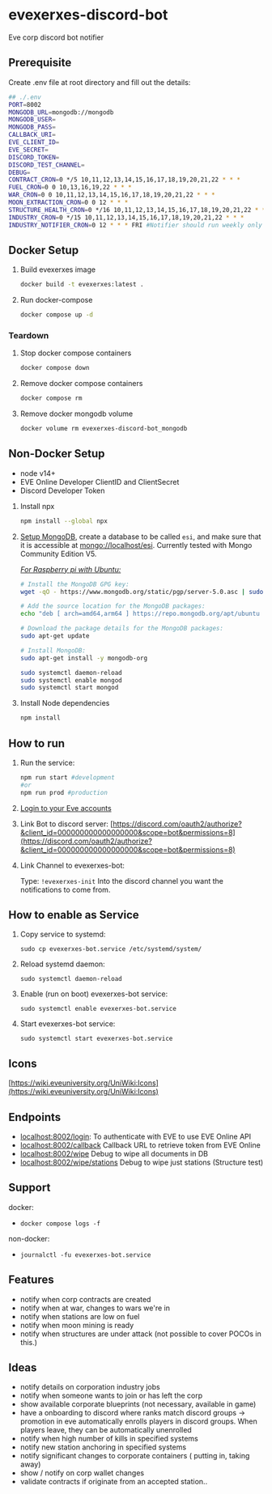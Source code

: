 # evexerxes-discord-bot

Eve corp discord bot notifier

## Prerequisite

Create .env file at root directory and fill out the details:

```bash
## ./.env
PORT=8002
MONGODB_URL=mongodb://mongodb
MONGODB_USER=
MONGODB_PASS=
CALLBACK_URI=
EVE_CLIENT_ID=
EVE_SECRET=
DISCORD_TOKEN=
DISCORD_TEST_CHANNEL=
DEBUG=
CONTRACT_CRON=0 */5 10,11,12,13,14,15,16,17,18,19,20,21,22 * * *
FUEL_CRON=0 0 10,13,16,19,22 * * *
WAR_CRON=0 0 10,11,12,13,14,15,16,17,18,19,20,21,22 * * *
MOON_EXTRACTION_CRON=0 0 12 * * *
STRUCTURE_HEALTH_CRON=0 */16 10,11,12,13,14,15,16,17,18,19,20,21,22 * * *
INDUSTRY_CRON=0 */15 10,11,12,13,14,15,16,17,18,19,20,21,22 * * *
INDUSTRY_NOTIFIER_CRON=0 12 * * * FRI #Notifier should run weekly only
```

## Docker Setup

1. Build evexerxes image

    ```bash
    docker build -t evexerxes:latest .
    ```

2. Run docker-compose

    ```bash
    docker compose up -d
    ````

### Teardown

1. Stop docker compose containers

    ```bash
    docker compose down
    ```

2. Remove docker compose containers

    ```bash
    docker compose rm
    ```

3. Remove docker mongodb volume

    ```bash
    docker volume rm evexerxes-discord-bot_mongodb
    ```

## Non-Docker Setup

- node v14+
- EVE Online Developer ClientID and ClientSecret
- Discord Developer Token

1. Install npx

    ```bash
    npm install --global npx
    ```

2. [Setup MongoDB](https://docs.mongodb.com/manual/administration/install-community/), create a database to be called `esi`, and make sure that it is accessible at [mongo://localhost/esi](mongo://localhost/esi). Currently tested with Mongo Community Edition V5.

    [_For Raspberry pi with Ubuntu:_](https://developer.mongodb.com/how-to/mongodb-on-raspberry-pi/)

    ```bash
    # Install the MongoDB GPG key:
    wget -qO - https://www.mongodb.org/static/pgp/server-5.0.asc | sudo apt-key add -

    # Add the source location for the MongoDB packages:
    echo "deb [ arch=amd64,arm64 ] https://repo.mongodb.org/apt/ubuntu focal/mongodb-org/5.0 multiverse" | sudo tee /etc/apt/sources.list.d/mongodb-org-5.0.list

    # Download the package details for the MongoDB packages:
    sudo apt-get update

    # Install MongoDB:
    sudo apt-get install -y mongodb-org

    sudo systemctl daemon-reload
    sudo systemctl enable mongod
    sudo systemctl start mongod
    ```

3. Install Node dependencies

    ```bash
    npm install
    ```

## How to run

1. Run the service:

    ```bash
    npm run start #development
    #or
    npm run prod #production
    ```

2. [Login to your Eve accounts](localhost:8002/login)

3. Link Bot to discord server: [https://discord.com/oauth2/authorize?&client_id=000000000000000000&scope=bot&permissions=8](https://discord.com/oauth2/authorize?&client_id=000000000000000000&scope=bot&permissions=8)

4. Link Channel to evexerxes-bot:

    Type: `!evexerxes-init`
    Into the discord channel you want the notifications to come from.

## How to enable as Service

1. Copy service to systemd:

    `sudo cp evexerxes-bot.service /etc/systemd/system/`
2. Reload systemd daemon:

    `sudo systemctl daemon-reload`
3. Enable (run on boot) evexerxes-bot service:

    `sudo systemctl enable evexerxes-bot.service`

4. Start evexerxes-bot service:

    `sudo systemctl start evexerxes-bot.service`

## Icons

[https://wiki.eveuniversity.org/UniWiki:Icons](https://wiki.eveuniversity.org/UniWiki:Icons)

## Endpoints

- [localhost:8002/login](localhost:8002/login): To authenticate with EVE to use EVE Online API
- [localhost:8002/callback](localhost:8002/callback) Callback URL to retrieve token from EVE Online
- [localhost:8002/wipe](localhost:8002/wipe) Debug to wipe all documents in DB
- [localhost:8002/wipe/stations](localhost:8002/wipe/stations) Debug to wipe just stations (Structure test)

## Support

docker:

- `docker compose logs -f`

non-docker:

- `journalctl -fu evexerxes-bot.service`

## Features

- notify when corp contracts are created
- notify when at war, changes to wars we're in
- notify when stations are low on fuel
- notify when moon mining is ready
- notify when structures are under attack (not possible to cover POCOs in this.)

## Ideas

- notify details on corporation industry jobs
- notify when someone wants to join or has left the corp
- show available corporate blueprints (not necessary, available in game)
- have a onboarding to discord where ranks match discord groups -> promotion in eve automatically enrolls players in discord groups. When players leave, they can be automatically unenrolled
- notify when high number of kills in specified systems
- notify new station anchoring in specified systems
- notify significant changes to corporate containers ( putting in, taking away)
- show / notify on corp wallet changes
- validate contracts if originate from an accepted station..
